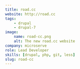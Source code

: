 ```yaml
---
title: road.cc
website: http://road.cc
tags:
    - drupal
    - drupal-7
image:
    name: road-cc.png
    alt: The new road.cc website
company: microserve
role: Lead Developer
skills: [drupal, php, git, less]
slug: road-cc
---
```

